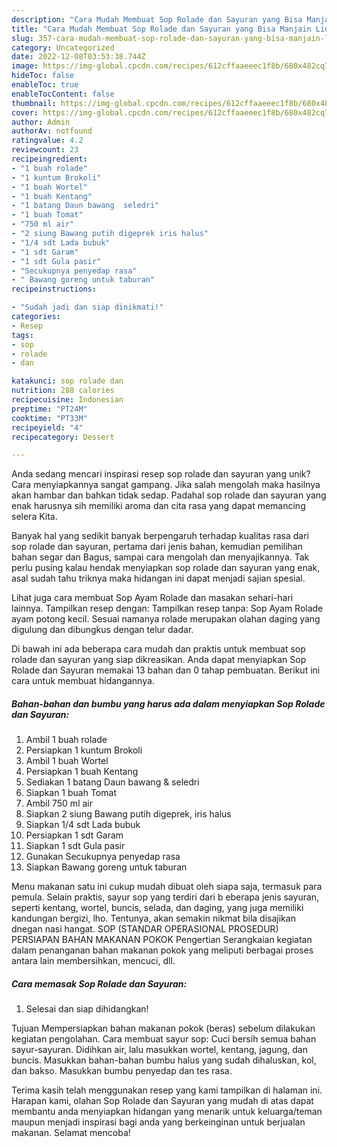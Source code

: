 ```yaml
---
description: "Cara Mudah Membuat Sop Rolade dan Sayuran yang Bisa Manjain Lidah"
title: "Cara Mudah Membuat Sop Rolade dan Sayuran yang Bisa Manjain Lidah"
slug: 357-cara-mudah-membuat-sop-rolade-dan-sayuran-yang-bisa-manjain-lidah
category: Uncategorized
date: 2022-12-08T03:53:38.744Z
image: https://img-global.cpcdn.com/recipes/612cffaaeeec1f8b/680x482cq70/sop-rolade-dan-sayuran-foto-resep-utama.jpg
hideToc: false
enableToc: true
enableTocContent: false
thumbnail: https://img-global.cpcdn.com/recipes/612cffaaeeec1f8b/680x482cq70/sop-rolade-dan-sayuran-foto-resep-utama.jpg
cover: https://img-global.cpcdn.com/recipes/612cffaaeeec1f8b/680x482cq70/sop-rolade-dan-sayuran-foto-resep-utama.jpg
author: Admin
authorAv: notfound
ratingvalue: 4.2
reviewcount: 23
recipeingredient:
- "1 buah rolade"
- "1 kuntum Brokoli"
- "1 buah Wortel"
- "1 buah Kentang"
- "1 batang Daun bawang  seledri"
- "1 buah Tomat"
- "750 ml air"
- "2 siung Bawang putih digeprek iris halus"
- "1/4 sdt Lada bubuk"
- "1 sdt Garam"
- "1 sdt Gula pasir"
- "Secukupnya penyedap rasa"
- " Bawang goreng untuk taburan"
recipeinstructions:

- "Sudah jadi dan siap dinikmati!"
categories:
- Resep
tags:
- sop
- rolade
- dan

katakunci: sop rolade dan 
nutrition: 288 calories
recipecuisine: Indonesian
preptime: "PT24M"
cooktime: "PT33M"
recipeyield: "4"
recipecategory: Dessert

---
```





Anda sedang mencari inspirasi resep sop rolade dan sayuran yang unik? Cara menyiapkannya sangat gampang. Jika salah mengolah maka hasilnya akan hambar dan bahkan tidak sedap. Padahal sop rolade dan sayuran yang enak harusnya sih memiliki aroma dan cita rasa yang dapat memancing selera Kita.





Banyak hal yang sedikit banyak berpengaruh terhadap kualitas rasa dari sop rolade dan sayuran, pertama dari jenis bahan, kemudian pemilihan bahan segar dan Bagus, sampai cara mengolah dan menyajikannya. Tak perlu pusing kalau hendak menyiapkan sop rolade dan sayuran yang enak,      asal sudah tahu triknya maka hidangan ini dapat menjadi sajian spesial.














Lihat juga cara membuat Sop Ayam Rolade dan masakan sehari-hari lainnya. Tampilkan resep dengan: Tampilkan resep tanpa: Sop Ayam Rolade ayam potong kecil. Sesuai namanya rolade merupakan olahan daging yang digulung dan dibungkus dengan telur dadar.






Di bawah ini ada beberapa cara mudah dan praktis untuk membuat sop rolade dan sayuran yang siap dikreasikan. Anda dapat menyiapkan Sop Rolade dan Sayuran memakai 13 bahan dan 0 tahap pembuatan. Berikut ini cara untuk membuat hidangannya.

<!--inarticleads1-->

##### Bahan-bahan dan bumbu yang harus ada dalam menyiapkan Sop Rolade dan Sayuran:

1. Ambil 1 buah rolade
1. Persiapkan 1 kuntum Brokoli
1. Ambil 1 buah Wortel
1. Persiapkan 1 buah Kentang
1. Sediakan 1 batang Daun bawang &amp; seledri
1. Siapkan 1 buah Tomat
1. Ambil 750 ml air
1. Siapkan 2 siung Bawang putih digeprek, iris halus
1. Siapkan 1/4 sdt Lada bubuk
1. Persiapkan 1 sdt Garam
1. Siapkan 1 sdt Gula pasir
1. Gunakan Secukupnya penyedap rasa
1. Siapkan  Bawang goreng untuk taburan


Menu makanan satu ini cukup mudah dibuat oleh siapa saja, termasuk para pemula. Selain praktis, sayur sop yang terdiri dari b eberapa jenis sayuran, seperti kentang, wortel, buncis, selada, dan daging, yang juga memiliki kandungan bergizi, lho. Tentunya, akan semakin nikmat bila disajikan dnegan nasi hangat. SOP (STANDAR OPERASIONAL PROSEDUR) PERSIAPAN BAHAN MAKANAN POKOK Pengertian Serangkaian kegiatan dalam penanganan bahan makanan pokok yang meliputi berbagai proses antara lain membersihkan, mencuci, dll. 

<!--inarticleads2-->

##### Cara memasak Sop Rolade dan Sayuran:


1. Selesai dan siap dihidangkan!

Tujuan Mempersiapkan bahan makanan pokok (beras) sebelum dilakukan kegiatan pengolahan. Cara membuat sayur sop: Cuci bersih semua bahan sayur-sayuran. Didihkan air, lalu masukkan wortel, kentang, jagung, dan buncis. Masukkan bahan-bahan bumbu halus yang sudah dihaluskan, kol, dan bakso. Masukkan bumbu penyedap dan tes rasa. 

Terima kasih telah menggunakan resep yang kami tampilkan di halaman ini. Harapan kami, olahan Sop Rolade dan Sayuran yang mudah di atas dapat membantu anda menyiapkan hidangan yang menarik untuk keluarga/teman maupun menjadi inspirasi bagi anda yang berkeinginan untuk berjualan makanan. Selamat mencoba!
